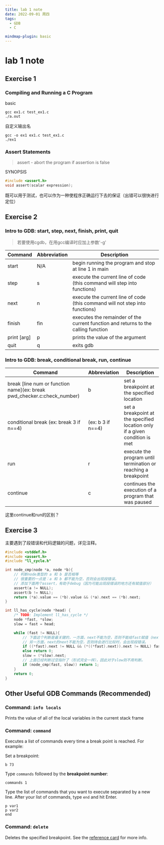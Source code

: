 ```yaml
---
title: lab 1 note
date: 2022-09-01 周四
tags:
  - GDB
  - C

mindmap-plugin: basic
---
```

# lab 1 note

## Exercise 1

### Compiling and Running a C Program

basic

```shell
gcc ex1.c test_ex1.c
./a.out
```

自定义输出名

```shell
gcc -o ex1 ex1.c test_ex1.c
./ex1
```

### Assert Statements

> assert - abort the program if assertion is false

SYNOPSIS

```c
#include <assert.h>
void assert(scalar expression);
```

既可以用于测试，也可以作为一种使程序正确运行下去的保证（出错可以很快进行定位）

## Exercise 2

### Intro to GDB: start, step, next, finish, print, quit

> 若要使用cgdb，在用gcc编译时应加上参数'-g'

| Command       | Abbreviation | Description                                                  |
| ------------- | ------------ | ------------------------------------------------------------ |
| start         | N/A          | begin running the program and stop at line 1 in main         |
| step          | s            | execute the current line of code (this command will step into functions) |
| next          | n            | execute the current line of code (this command will not step into functions) |
| finish        | fin          | executes the remainder of the current function and returns to the calling function |
| print \[arg\] | p            | prints the value of the argument                             |
| quit          | q            | exits gdb                                                    |

### Intro to GDB: break, conditional break, run, continue

| Command                                                      | Abbreviation      | Description                                                  |
| ------------------------------------------------------------ | ----------------- | ------------------------------------------------------------ |
| break \[line num or function name\](ex: break pwd_checker.c:check_number) | b                 | set a breakpoint at the specified location                   |
| conditional break (ex: break 3 if n==4)                      | (ex: b 3 if n==4) | set a breakpoint at the specified location only if a given condition is met |
| run                                                          | r                 | execute the program until termination or reaching a breakpoint |
| continue                                                     | c                 | continues the execution of a program that was paused         |

这里continue和run的区别？

## Exercise 3

主要遇到了段错误和代码逻辑的问题，详见注释。

```c
#include <stddef.h>
#include <assert.h>
#include "ll_cycle.h"

int node_cmp(node *a, node *b){
    // 判断node类型的 a 和 b 是否相等
    // 很重要的一点是：a 和 b 都不能为空，否则会出现段错误。
    // 添加下面两个assert，有助于debug（因为可能出现段错误的地方还有赋值部分）
    assert(a != NULL);    
    assert(b != NULL);
    return (*a).value == (*b).value && (*a).next == (*b).next;
}

int ll_has_cycle(node *head) {
    /* TODO: Implement ll_has_cycle */
    node *fast, *slow;
    slow = fast = head;

    while (fast != NULL){  
        // 下面这个判断是最关键的，一方面，next不能为空，否则不能给fast赋值（next的next）
        // 另一方面，next的next不能为空，否则待会进行比较时，会出现段错误。
        if ((*fast).next != NULL && (*((*fast).next)).next != NULL) fast = (*((*fast).next)).next;
        else return 0;
        slow = (*slow).next;
        // 上面已经判断过空指针了（形式完全一样），因此对于slow则不用判断。
        if (node_cmp(fast, slow)) return 1;
    }
    return 0;
}   

```

## Other Useful GDB Commands (Recommended)

### Command: `info locals`

Prints the value of all of the local variables in the current stack frame

### Command: `command`

Executes a list of commands every time a break point is reached. For example:

Set a breakpoint:

```
b 73 
```

Type `commands` followed by the **breakpoint number**:

```
commands 1 
```

Type the list of commands that you want to execute separated by a new line. After your list of commands, type `end` and hit Enter.

```
p var1
p var2
end 
```

### Command: `delete`

Deletes the specified breakpoint. See the [reference card](https://inst.eecs.berkeley.edu/~cs61c/resources/gdb5-refcard.pdf) for more info.

